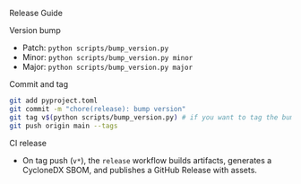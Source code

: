 Release Guide

Version bump

- Patch: `python scripts/bump_version.py`
- Minor: `python scripts/bump_version.py minor`
- Major: `python scripts/bump_version.py major`

Commit and tag

```bash
git add pyproject.toml
git commit -m "chore(release): bump version"
git tag v$(python scripts/bump_version.py) # if you want to tag the bumped version automatically
git push origin main --tags
```

CI release

- On tag push (`v*`), the `release` workflow builds artifacts, generates a CycloneDX SBOM, and publishes a GitHub Release with assets.

